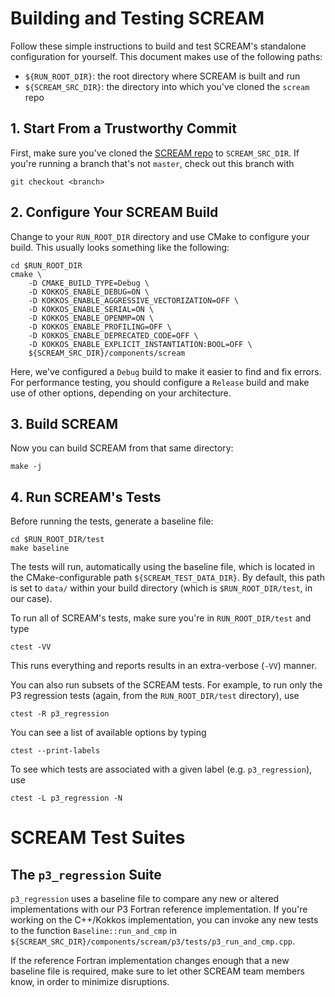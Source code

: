 # Building and Testing SCREAM

Follow these simple instructions to build and test SCREAM's standalone
configuration for yourself. This document makes use of the following
paths:

+ `${RUN_ROOT_DIR}`: the root directory where SCREAM is built and run
+ `${SCREAM_SRC_DIR}`: the directory into which you've cloned the `scream` repo

## 1. Start From a Trustworthy Commit

First, make sure you've cloned the [SCREAM repo](https://github.com/E3SM-Project/scream)
to `SCREAM_SRC_DIR`. If you're running a branch that's not `master`, check out
this branch with

```
git checkout <branch>
```

## 2. Configure Your SCREAM Build

Change to your `RUN_ROOT_DIR` directory and use CMake to configure your build.
This usually looks something like the following:
```
cd $RUN_ROOT_DIR
cmake \
    -D CMAKE_BUILD_TYPE=Debug \
    -D KOKKOS_ENABLE_DEBUG=ON \
    -D KOKKOS_ENABLE_AGGRESSIVE_VECTORIZATION=OFF \
    -D KOKKOS_ENABLE_SERIAL=ON \
    -D KOKKOS_ENABLE_OPENMP=ON \
    -D KOKKOS_ENABLE_PROFILING=OFF \
    -D KOKKOS_ENABLE_DEPRECATED_CODE=OFF \
    -D KOKKOS_ENABLE_EXPLICIT_INSTANTIATION:BOOL=OFF \
    ${SCREAM_SRC_DIR}/components/scream
```

Here, we've configured a `Debug` build to make it easier to find and fix errors.
For performance testing, you should configure a `Release` build and make use of
other options, depending on your architecture.

## 3. Build SCREAM

Now you can build SCREAM from that same directory:

```
make -j
```

## 4. Run SCREAM's Tests

Before running the tests, generate a baseline file:

```
cd $RUN_ROOT_DIR/test
make baseline
```

The tests will run, automatically using the baseline file, which is located in
the CMake-configurable path `${SCREAM_TEST_DATA_DIR}`. By default, this path is
set to `data/` within your build directory (which is `$RUN_ROOT_DIR/test`, in
our case).

To run all of SCREAM's tests, make sure you're in `RUN_ROOT_DIR/test` and type

```
ctest -VV
```

This runs everything and reports results in an extra-verbose (`-VV`) manner.

You can also run subsets of the SCREAM tests. For example, to run only the
P3 regression tests (again, from the `RUN_ROOT_DIR/test` directory), use

```
ctest -R p3_regression
```

You can see a list of available options by typing

```
ctest --print-labels
```

To see which tests are associated with a given label (e.g. `p3_regression`), use

```
ctest -L p3_regression -N
```

# SCREAM Test Suites

## The `p3_regression` Suite

`p3_regression` uses a baseline file to compare any new or altered
implementations with our P3 Fortran reference implementation. If you're working
on the C++/Kokkos implementation, you can invoke any new tests to the function
`Baseline::run_and_cmp` in
`${SCREAM_SRC_DIR}/components/scream/p3/tests/p3_run_and_cmp.cpp`.

If the reference Fortran implementation changes enough that a new baseline file
is required, make sure to let other SCREAM team members know, in order to
minimize disruptions.

